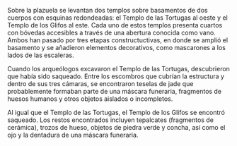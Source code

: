 Sobre la plazuela se levantan dos templos sobre basamentos de dos cuerpos con esquinas redondeadas: el Templo de las Tortugas al oeste y el Templo de los Glifos al este. Cada uno de estos templos presenta cuartos con bóvedas accesibles a través de una abertura conocida como vano. Ambos han pasado por tres etapas constructuctivas, en donde se amplió el basamento y se añadieron elementos decorativos, como mascarones a los lados de las escaleras. 

Cuando los arqueólogos excavaron el Templo de las Tortugas, descubrieron que había sido saqueado. Entre los escombros que cubrían la estructura y dentro de sus tres cámaras, se encontraron teselas de jade que probablemente formaban parte de una máscara funeraria, fragmentos de huesos humanos y otros objetos aislados o incompletos.

Al igual que el Templo de las Tortugas, el Templo de los Glifos se encontró saqueado. Los restos encontrados incluyen tepalcates (fragmentos de cerámica), trozos de hueso, objetos de piedra verde y concha, así como el ojo y la dentadura de una máscara funeraria.

